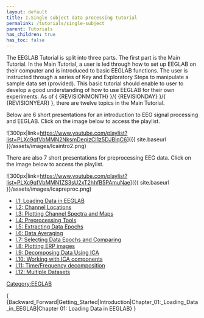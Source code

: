 ```yaml
---
layout: default
title: I.Single subject data processing tutorial
permalink: /tutorials/single-subject
parent: Tutorials
has_children: true
has_toc: false
---
```


The EEGLAB Tutorial is split into three parts. The first part is the
Main Tutorial. In the Main Tutorial, a user is led through how to set up
EEGLAB on their computer and is introduced to basic EEGLAB functions.
The user is instructed through a series of Key and Exploratory Steps to
manipulate a sample data set (provided). This basic tutorial should
enable to user to develop a good understanding of how to use EEGLAB for
their own experiments. As of { {REVISIONMONTH} }/{ {REVISIONDAY} }/{
{REVISIONYEAR} }, there are twelve topics in the Main Tutorial.

Below are 6 short presentations for an introduction to EEG signal
processing and EEGLAB. Click on the image below to access the
playlist.


![300px\|link=<https://www.youtube.com/playlist?list=PLXc9qfVbMMN2NksmDeqizCI1z5DJBlqC6>]({{ site.baseurl }}/assets/images/Icaintro2.png)



There are also 7 short presentations for preprocessing EEG data. Click
on the image below to access the playlist.


![300px\|link=<https://www.youtube.com/playlist?list=PLXc9qfVbMMN1ZS3sU2xT2hhfB5PAmuNae>]({{ site.baseurl }}/assets/images/Icapreproc.png)




-   [I.1: Loading Data in
    EEGLAB](/tutorials/single-subject/loading-data-in-EEGLAB)
-   [I.2: Channel
    Locations](/tutorials/single-subject/channel-locations)
-   [I.3: Plotting Channel Spectra and
    Maps](/tutorials/single-subject/plotting-channel-spectra-and-maps)
-   [I.4: Preprocessing
    Tools](/tutorials/single-subject/preprocessing-tools)
-   [I.5: Extracting Data
    Epochs](/tutorials/single-subject/extracting-data-epochs)
-   [I.6: Data Averaging](/tutorials/single-subject/data-averaging)
-   [I.7: Selecting Data Epochs and
    Comparing](/tutorials/single-subject/selecting-data-epochs-and-comparing)
-   [I.8: Plotting ERP
    images](/tutorials/single-subject/plotting-erp-images)
-   [I.9: Decomposing Data Using
    ICA](/tutorials/single-subject/decomposing-data-using-ICA)
-   [I.10: Working with ICA
    components](tutorials/single-subject/working-with-ICA-components)
-   [I.11: Time/Frequency
    decomposition](/tutorials/single-subject/time-frequency-decomposition)
-   [I.12: Multiple
    Datasets](/tutorials/single-subject/multiple-datasets)

[Category:EEGLAB](/Category:EEGLAB "wikilink")

{
{Backward_Forward\|Getting_Started\|Introduction\|Chapter_01:_Loading_Data_in_EEGLAB\|Chapter
01: Loading Data in EEGLAB} }
